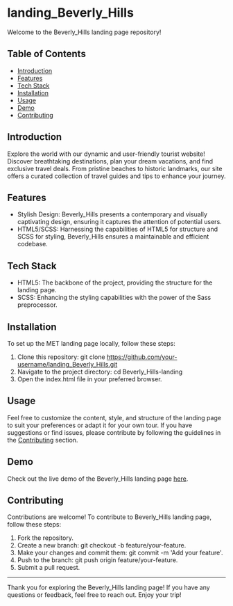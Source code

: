 # landing_Beverly_Hills

Welcome to the Beverly_Hills landing page repository!

## Table of Contents

- [Introduction](#introduction)
- [Features](#features)
- [Tech Stack](#tech-stack)
- [Installation](#installation)
- [Usage](#usage)
- [Demo](#demo)
- [Contributing](#contributing)

## Introduction

Explore the world with our dynamic and user-friendly tourist website! Discover breathtaking destinations, plan your dream vacations, and find exclusive travel deals. From pristine beaches to historic landmarks, our site offers a curated collection of travel guides and tips to enhance your journey. 

## Features 

- Stylish Design: Beverly_Hills presents a contemporary and visually captivating design, ensuring it captures the attention of potential users.
- HTML5/SCSS: Harnessing the capabilities of HTML5 for structure and SCSS for styling, Beverly_Hills ensures a maintainable and efficient codebase.

## Tech Stack

- HTML5: The backbone of the project, providing the structure for the landing page.
- SCSS: Enhancing the styling capabilities with the power of the Sass preprocessor.

## Installation

To set up the MET landing page locally, follow these steps:

1. Clone this repository: git clone https://github.com/your-username/landing_Beverly_Hills.git 
2. Navigate to the project directory: cd Beverly_Hills-landing
3. Open the index.html file in your preferred browser.

## Usage

Feel free to customize the content, style, and structure of the landing page to suit your preferences or adapt it for your own tour. If you have suggestions or find issues, please contribute by following the guidelines in the [Contributing](#contributing) section.

## Demo

Check out the live demo of the Beverly_Hills landing page [here](https://panindmytro.github.io/landing_travel_tour/).

## Contributing

Contributions are welcome! To contribute to Beverly_Hills landing page, follow these steps:

1. Fork the repository.
2. Create a new branch: git checkout -b feature/your-feature.
3. Make your changes and commit them: git commit -m 'Add your feature'.
4. Push to the branch: git push origin feature/your-feature.
5. Submit a pull request.

***

Thank you for exploring the Beverly_Hills landing page! If you have any questions or feedback, feel free to reach out. Enjoy your trip! 
